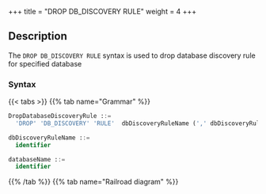 +++
title = "DROP DB_DISCOVERY RULE"
weight = 4
+++

## Description

The `DROP DB_DISCOVERY RULE` syntax is used to drop database discovery rule for specified database

### Syntax

{{< tabs >}}
{{% tab name="Grammar" %}}
```sql
DropDatabaseDiscoveryRule ::=
  'DROP' 'DB_DISCOVERY' 'RULE'  dbDiscoveryRuleName (',' dbDiscoveryRuleName)* ('FROM' databaseName)?

dbDiscoveryRuleName ::=
  identifier

databaseName ::=
  identifier
```
{{% /tab %}}
{{% tab name="Railroad diagram" %}}
<iframe frameborder="0" name="diagram" id="diagram" width="100%" height="100%"></iframe>
{{% /tab %}}
{{< /tabs >}}

### Supplement

- When databaseName is not specified, the default is the currently used DATABASE. If DATABASE is not used, No database selected will be prompted.

### Example

- Drop mutiple database discovery rule for specified database

```sql
DROP DB_DISCOVERY RULE group_0, group_1 FROM discovery_db;
```

- Drop single database discovery rule for current database

```sql
DROP DB_DISCOVERY RULE group_0;
```

### Reserved word

`DROP`, `DB_DISCOVERY`, `RULE`, `FROM`

### Related links

- [Reserved word](/en/user-manual/shardingsphere-proxy/distsql/syntax/reserved-word/)
